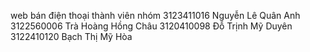 web bán điện thoại
thành viên nhóm
3123411016 Nguyễn Lê Quân Anh
3122560006 Trà Hoàng Hồng Châu
3120410098 Đỗ Trịnh Mỹ Duyên
3122410120 Bạch Thị Mỹ Hòa
